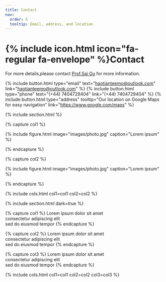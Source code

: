 ```yaml
---
title: Contact
nav:
  order: 5
  tooltip: Email, address, and location
---
```


# {% include icon.html icon="fa-regular fa-envelope" %}Contact

For more details,please contact [Prof.Sai Gu](https://warwick.ac.uk/fac/sci/eng/people/sai_gu/) for more information.

{%
  include button.html
  type="email"
  text="haotianteemo@outlook.com"
  link="haotianteemo@outlook.com"
%}
{%
  include button.html
  type="phone"
  text="(+44) 7404729404"
  link="(+44) 7404729404"
%}
{%
  include button.html
  type="address"
  tooltip="Our location on Google Maps for easy navigation"
  link="https://www.google.com/maps"
%}

{% include section.html %}

{% capture col1 %}

{%
  include figure.html
  image="images/photo.jpg"
  caption="Lorem ipsum"
%}

{% endcapture %}

{% capture col2 %}

{%
  include figure.html
  image="images/photo.jpg"
  caption="Lorem ipsum"
%}

{% endcapture %}

{% include cols.html col1=col1 col2=col2 %}

{% include section.html dark=true %}

{% capture col1 %}
Lorem ipsum dolor sit amet  
consectetur adipiscing elit  
sed do eiusmod tempor
{% endcapture %}

{% capture col2 %}
Lorem ipsum dolor sit amet  
consectetur adipiscing elit  
sed do eiusmod tempor
{% endcapture %}

{% capture col3 %}
Lorem ipsum dolor sit amet  
consectetur adipiscing elit  
sed do eiusmod tempor
{% endcapture %}

{% include cols.html col1=col1 col2=col2 col3=col3 %}
